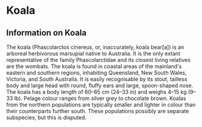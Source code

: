 # Koala

## Information on Koala

The koala (Phascolarctos cinereus, or, inaccurately, koala bear[a]) is an arboreal herbivorous marsupial native to Australia. It is the only extant representative of the family Phascolarctidae and its closest living relatives are the wombats. The koala is found in coastal areas of the mainland's eastern and southern regions, inhabiting Queensland, New South Wales, Victoria, and South Australia. It is easily recognisable by its stout, tailless body and large head with round, fluffy ears and large, spoon-shaped nose. The koala has a body length of 60–85 cm (24–33 in) and weighs 4–15 kg (9–33 lb). Pelage colour ranges from silver grey to chocolate brown. Koalas from the northern populations are typically smaller and lighter in colour than their counterparts further south. These populations possibly are separate subspecies, but this is disputed.


